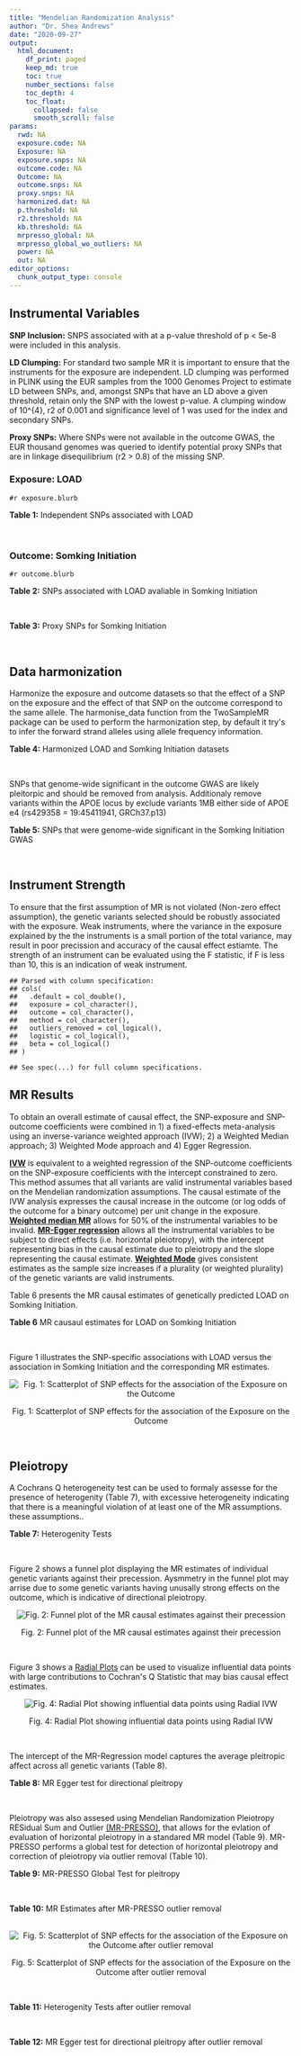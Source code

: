 ```yaml
---
title: "Mendelian Randomization Analysis"
author: "Dr. Shea Andrews"
date: "2020-09-27"
output:
  html_document:
    df_print: paged
    keep_md: true
    toc: true
    number_sections: false
    toc_depth: 4
    toc_float:
      collapsed: false
      smooth_scroll: false
params:
  rwd: NA
  exposure.code: NA
  Exposure: NA
  exposure.snps: NA
  outcome.code: NA
  Outcome: NA
  outcome.snps: NA
  proxy.snps: NA
  harmonized.dat: NA
  p.threshold: NA
  r2.threshold: NA
  kb.threshold: NA
  mrpresso_global: NA
  mrpresso_global_wo_outliers: NA
  power: NA
  out: NA
editor_options:
  chunk_output_type: console
---
```







## Instrumental Variables
**SNP Inclusion:** SNPS associated with at a p-value threshold of p < 5e-8 were included in this analysis.
<br>

**LD Clumping:** For standard two sample MR it is important to ensure that the instruments for the exposure are independent. LD clumping was performed in PLINK using the EUR samples from the 1000 Genomes Project to estimate LD between SNPs, and, amongst SNPs that have an LD above a given threshold, retain only the SNP with the lowest p-value. A clumping window of 10^{4}, r2 of 0.001 and significance level of 1 was used for the index and secondary SNPs.
<br>

**Proxy SNPs:** Where SNPs were not available in the outcome GWAS, the EUR thousand genomes was queried to identify potential proxy SNPs that are in linkage disequilibrium (r2 > 0.8) of the missing SNP.
<br>

### Exposure: LOAD
`#r exposure.blurb`
<br>

**Table 1:** Independent SNPs associated with LOAD
<div data-pagedtable="false">
  <script data-pagedtable-source type="application/json">
{"columns":[{"label":["SNP"],"name":[1],"type":["chr"],"align":["left"]},{"label":["CHROM"],"name":[2],"type":["dbl"],"align":["right"]},{"label":["POS"],"name":[3],"type":["dbl"],"align":["right"]},{"label":["REF"],"name":[4],"type":["chr"],"align":["left"]},{"label":["ALT"],"name":[5],"type":["chr"],"align":["left"]},{"label":["AF"],"name":[6],"type":["dbl"],"align":["right"]},{"label":["BETA"],"name":[7],"type":["dbl"],"align":["right"]},{"label":["SE"],"name":[8],"type":["dbl"],"align":["right"]},{"label":["Z"],"name":[9],"type":["dbl"],"align":["right"]},{"label":["P"],"name":[10],"type":["dbl"],"align":["right"]},{"label":["N"],"name":[11],"type":["dbl"],"align":["right"]},{"label":["TRAIT"],"name":[12],"type":["chr"],"align":["left"]}],"data":[{"1":"rs679515","2":"1","3":"207750568","4":"T","5":"C","6":"0.8126","7":"-0.1508","8":"0.0183","9":"-8.240440","10":"1.555000e-16","11":"63926","12":"LOAD"},{"1":"rs6733839","2":"2","3":"127892810","4":"C","5":"T","6":"0.4067","7":"0.1693","8":"0.0154","9":"10.993506","10":"4.022000e-28","11":"63926","12":"LOAD"},{"1":"rs34665982","2":"6","3":"32560306","4":"T","5":"C","6":"0.5213","7":"-0.0967","8":"0.0166","9":"-5.825300","10":"5.798000e-09","11":"63926","12":"LOAD"},{"1":"rs114812713","2":"6","3":"41034000","4":"G","5":"C","6":"0.0301","7":"0.2980","8":"0.0431","9":"6.914153","10":"4.467000e-12","11":"63926","12":"LOAD"},{"1":"rs1385742","2":"6","3":"47595155","4":"A","5":"T","6":"0.6344","7":"-0.0876","8":"0.0157","9":"-5.579620","10":"2.232000e-08","11":"63926","12":"LOAD"},{"1":"rs11767557","2":"7","3":"143109139","4":"T","5":"C","6":"0.1968","7":"-0.1028","8":"0.0182","9":"-5.648350","10":"1.561000e-08","11":"63926","12":"LOAD"},{"1":"rs73223431","2":"8","3":"27219987","4":"C","5":"T","6":"0.3669","7":"0.0936","8":"0.0153","9":"6.117647","10":"8.342000e-10","11":"63926","12":"LOAD"},{"1":"rs867230","2":"8","3":"27468503","4":"C","5":"A","6":"0.6029","7":"0.1333","8":"0.0158","9":"8.436709","10":"3.492000e-17","11":"63926","12":"LOAD"},{"1":"rs12416487","2":"10","3":"11721057","4":"A","5":"T","6":"0.6519","7":"0.0850","8":"0.0154","9":"5.519480","10":"3.417000e-08","11":"63926","12":"LOAD"},{"1":"rs3740688","2":"11","3":"47380340","4":"G","5":"T","6":"0.5524","7":"0.0935","8":"0.0144","9":"6.493056","10":"9.702000e-11","11":"63926","12":"LOAD"},{"1":"rs1582763","2":"11","3":"60021948","4":"G","5":"A","6":"0.3729","7":"-0.1232","8":"0.0149","9":"-8.268456","10":"1.186000e-16","11":"63926","12":"LOAD"},{"1":"rs3851179","2":"11","3":"85868640","4":"T","5":"C","6":"0.6410","7":"0.1198","8":"0.0148","9":"8.094590","10":"5.809000e-16","11":"63926","12":"LOAD"},{"1":"rs11218343","2":"11","3":"121435587","4":"T","5":"C","6":"0.0401","7":"-0.2053","8":"0.0369","9":"-5.563690","10":"2.633000e-08","11":"63926","12":"LOAD"},{"1":"rs12590654","2":"14","3":"92938855","4":"G","5":"A","6":"0.3353","7":"-0.0906","8":"0.0157","9":"-5.770701","10":"8.729000e-09","11":"63926","12":"LOAD"},{"1":"rs12151021","2":"19","3":"1050874","4":"A","5":"G","6":"0.6753","7":"-0.1071","8":"0.0169","9":"-6.337280","10":"2.562000e-10","11":"63926","12":"LOAD"},{"1":"rs111358663","2":"19","3":"45196958","4":"T","5":"A","6":"0.0111","7":"-0.5369","8":"0.0795","9":"-6.753459","10":"1.436000e-11","11":"63926","12":"LOAD"},{"1":"rs4803765","2":"19","3":"45358448","4":"C","5":"T","6":"0.0243","7":"0.7165","8":"0.0610","9":"11.745902","10":"7.131000e-32","11":"63926","12":"LOAD"},{"1":"rs12972156","2":"19","3":"45387459","4":"C","5":"G","6":"0.2027","7":"0.9653","8":"0.0189","9":"51.074100","10":"2.225074e-308","11":"63926","12":"LOAD"},{"1":"rs117310449","2":"19","3":"45393516","4":"C","5":"T","6":"0.0130","7":"0.9879","8":"0.0691","9":"14.296671","10":"2.275000e-46","11":"63926","12":"LOAD"},{"1":"rs73033507","2":"19","3":"45431403","4":"C","5":"T","6":"0.0239","7":"-0.3620","8":"0.0657","9":"-5.509893","10":"3.646000e-08","11":"63926","12":"LOAD"},{"1":"rs114533385","2":"19","3":"45436753","4":"C","5":"T","6":"0.0210","7":"0.8281","8":"0.0661","9":"12.527988","10":"5.434000e-36","11":"63926","12":"LOAD"},{"1":"rs139995984","2":"19","3":"45574482","4":"G","5":"C","6":"0.0155","7":"-0.5343","8":"0.0879","9":"-6.078498","10":"1.192000e-09","11":"63926","12":"LOAD"}],"options":{"columns":{"min":{},"max":[10]},"rows":{"min":[10],"max":[10]},"pages":{}}}
  </script>
</div>
<br>

### Outcome: Somking Initiation
`#r outcome.blurb`
<br>

**Table 2:** SNPs associated with LOAD avaliable in Somking Initiation
<div data-pagedtable="false">
  <script data-pagedtable-source type="application/json">
{"columns":[{"label":["SNP"],"name":[1],"type":["chr"],"align":["left"]},{"label":["CHROM"],"name":[2],"type":["dbl"],"align":["right"]},{"label":["POS"],"name":[3],"type":["dbl"],"align":["right"]},{"label":["REF"],"name":[4],"type":["chr"],"align":["left"]},{"label":["ALT"],"name":[5],"type":["chr"],"align":["left"]},{"label":["AF"],"name":[6],"type":["dbl"],"align":["right"]},{"label":["BETA"],"name":[7],"type":["dbl"],"align":["right"]},{"label":["SE"],"name":[8],"type":["dbl"],"align":["right"]},{"label":["Z"],"name":[9],"type":["dbl"],"align":["right"]},{"label":["P"],"name":[10],"type":["dbl"],"align":["right"]},{"label":["N"],"name":[11],"type":["dbl"],"align":["right"]},{"label":["TRAIT"],"name":[12],"type":["chr"],"align":["left"]}],"data":[{"1":"rs679515","2":"1","3":"207750568","4":"T","5":"C","6":"0.77687400","7":"-0.0001433480","8":"0.0009015603","9":"-0.159","10":"8.733e-01","11":"1232091","12":"Smoking_Initiation"},{"1":"rs6733839","2":"2","3":"127892810","4":"C","5":"T","6":"0.39480400","7":"0.0008178402","8":"0.0009007050","9":"0.908","10":"3.641e-01","11":"1232091","12":"Smoking_Initiation"},{"1":"rs114812713","2":"6","3":"41034000","4":"G","5":"C","6":"0.01853210","7":"-0.0016497808","8":"0.0009000441","9":"-1.833","10":"6.677e-02","11":"1232091","12":"Smoking_Initiation"},{"1":"rs1385742","2":"6","3":"47595155","4":"A","5":"T","6":"0.65556000","7":"0.0020325800","8":"0.0008997698","9":"2.259","10":"2.390e-02","11":"1232091","12":"Smoking_Initiation"},{"1":"rs11767557","2":"7","3":"143109139","4":"T","5":"C","6":"0.20315900","7":"0.0006612250","8":"0.0009008510","9":"0.734","10":"4.629e-01","11":"1232091","12":"Smoking_Initiation"},{"1":"rs73223431","2":"8","3":"27219987","4":"C","5":"T","6":"0.29417100","7":"0.0005513891","8":"0.0009009627","9":"0.612","10":"5.404e-01","11":"1232091","12":"Smoking_Initiation"},{"1":"rs867230","2":"8","3":"27468503","4":"C","5":"A","6":"0.60841800","7":"-0.0045416225","8":"0.0008980863","9":"-5.057","10":"4.256e-07","11":"1232091","12":"Smoking_Initiation"},{"1":"rs12416487","2":"10","3":"11721057","4":"A","5":"T","6":"0.66439400","7":"0.0000784527","8":"0.0009017555","9":"0.087","10":"9.308e-01","11":"1232091","12":"Smoking_Initiation"},{"1":"rs3740688","2":"11","3":"47380340","4":"G","5":"T","6":"0.52621000","7":"0.0018139054","8":"0.0009015434","9":"2.012","10":"4.419e-02","11":"1227673","12":"Smoking_Initiation"},{"1":"rs1582763","2":"11","3":"60021948","4":"G","5":"A","6":"0.32763000","7":"-0.0006639254","8":"0.0009008485","9":"-0.737","10":"4.612e-01","11":"1232091","12":"Smoking_Initiation"},{"1":"rs3851179","2":"11","3":"85868640","4":"T","5":"C","6":"0.66715100","7":"-0.0012218000","8":"0.0009003679","9":"-1.357","10":"1.748e-01","11":"1232091","12":"Smoking_Initiation"},{"1":"rs11218343","2":"11","3":"121435587","4":"T","5":"C","6":"0.03449530","7":"0.0004325260","8":"0.0009010966","9":"0.480","10":"6.311e-01","11":"1232091","12":"Smoking_Initiation"},{"1":"rs12590654","2":"14","3":"92938855","4":"G","5":"A","6":"0.34703500","7":"-0.0011659994","8":"0.0009010815","9":"-1.294","10":"1.957e-01","11":"1230262","12":"Smoking_Initiation"},{"1":"rs12151021","2":"19","3":"1050874","4":"A","5":"G","6":"0.67926600","7":"-0.0018052600","8":"0.0008999314","9":"-2.006","10":"4.485e-02","11":"1232091","12":"Smoking_Initiation"},{"1":"rs111358663","2":"19","3":"45196958","4":"T","5":"A","6":"0.01463510","7":"-0.0007179349","8":"0.0009007966","9":"-0.797","10":"4.255e-01","11":"1232091","12":"Smoking_Initiation"},{"1":"rs4803765","2":"19","3":"45358448","4":"C","5":"T","6":"0.01856760","7":"-0.0012331651","8":"0.0012912723","9":"-0.955","10":"3.394e-01","11":"599289","12":"Smoking_Initiation"},{"1":"rs12972156","2":"19","3":"45387459","4":"C","5":"G","6":"0.15468800","7":"-0.0029213700","8":"0.0008991588","9":"-3.249","10":"1.157e-03","11":"1232091","12":"Smoking_Initiation"},{"1":"rs117310449","2":"19","3":"45393516","4":"C","5":"T","6":"0.01178820","7":"-0.0003109332","8":"0.0009012557","9":"-0.345","10":"7.297e-01","11":"1232091","12":"Smoking_Initiation"},{"1":"rs73033507","2":"19","3":"45431403","4":"C","5":"T","6":"0.03120440","7":"-0.0016668588","8":"0.0009000317","9":"-1.852","10":"6.402e-02","11":"1232091","12":"Smoking_Initiation"},{"1":"rs114533385","2":"19","3":"45436753","4":"C","5":"T","6":"0.00751466","7":"-0.0003307506","8":"0.0009012278","9":"-0.367","10":"7.134e-01","11":"1232091","12":"Smoking_Initiation"},{"1":"rs139995984","2":"19","3":"45574482","4":"G","5":"C","6":"0.01251360","7":"-0.0019903449","8":"0.0012557381","9":"-1.585","10":"1.130e-01","11":"632802","12":"Smoking_Initiation"},{"1":"rs34665982","2":"NA","3":"NA","4":"NA","5":"NA","6":"NA","7":"NA","8":"NA","9":"NA","10":"NA","11":"NA","12":"NA"}],"options":{"columns":{"min":{},"max":[10]},"rows":{"min":[10],"max":[10]},"pages":{}}}
  </script>
</div>
<br>

**Table 3:** Proxy SNPs for Somking Initiation
<div data-pagedtable="false">
  <script data-pagedtable-source type="application/json">
{"columns":[{"label":["proxy.outcome"],"name":[1],"type":["lgl"],"align":["right"]},{"label":["target_snp"],"name":[2],"type":["chr"],"align":["left"]},{"label":["proxy_snp"],"name":[3],"type":["lgl"],"align":["right"]},{"label":["ld.r2"],"name":[4],"type":["lgl"],"align":["right"]},{"label":["Dprime"],"name":[5],"type":["lgl"],"align":["right"]},{"label":["ref.proxy"],"name":[6],"type":["lgl"],"align":["right"]},{"label":["alt.proxy"],"name":[7],"type":["lgl"],"align":["right"]},{"label":["CHROM"],"name":[8],"type":["lgl"],"align":["right"]},{"label":["POS"],"name":[9],"type":["lgl"],"align":["right"]},{"label":["ALT.proxy"],"name":[10],"type":["lgl"],"align":["right"]},{"label":["REF.proxy"],"name":[11],"type":["lgl"],"align":["right"]},{"label":["AF"],"name":[12],"type":["lgl"],"align":["right"]},{"label":["BETA"],"name":[13],"type":["lgl"],"align":["right"]},{"label":["SE"],"name":[14],"type":["lgl"],"align":["right"]},{"label":["P"],"name":[15],"type":["lgl"],"align":["right"]},{"label":["N"],"name":[16],"type":["lgl"],"align":["right"]},{"label":["ref"],"name":[17],"type":["lgl"],"align":["right"]},{"label":["alt"],"name":[18],"type":["lgl"],"align":["right"]},{"label":["ALT"],"name":[19],"type":["lgl"],"align":["right"]},{"label":["REF"],"name":[20],"type":["lgl"],"align":["right"]},{"label":["PHASE"],"name":[21],"type":["lgl"],"align":["right"]}],"data":[{"1":"NA","2":"rs34665982","3":"NA","4":"NA","5":"NA","6":"NA","7":"NA","8":"NA","9":"NA","10":"NA","11":"NA","12":"NA","13":"NA","14":"NA","15":"NA","16":"NA","17":"NA","18":"NA","19":"NA","20":"NA","21":"NA"}],"options":{"columns":{"min":{},"max":[10]},"rows":{"min":[10],"max":[10]},"pages":{}}}
  </script>
</div>
<br>

## Data harmonization
Harmonize the exposure and outcome datasets so that the effect of a SNP on the exposure and the effect of that SNP on the outcome correspond to the same allele. The harmonise_data function from the TwoSampleMR package can be used to perform the harmonization step, by default it try's to infer the forward strand alleles using allele frequency information.
<br>

**Table 4:** Harmonized LOAD and Somking Initiation datasets
<div data-pagedtable="false">
  <script data-pagedtable-source type="application/json">
{"columns":[{"label":["SNP"],"name":[1],"type":["chr"],"align":["left"]},{"label":["effect_allele.exposure"],"name":[2],"type":["chr"],"align":["left"]},{"label":["other_allele.exposure"],"name":[3],"type":["chr"],"align":["left"]},{"label":["effect_allele.outcome"],"name":[4],"type":["chr"],"align":["left"]},{"label":["other_allele.outcome"],"name":[5],"type":["chr"],"align":["left"]},{"label":["beta.exposure"],"name":[6],"type":["dbl"],"align":["right"]},{"label":["beta.outcome"],"name":[7],"type":["dbl"],"align":["right"]},{"label":["eaf.exposure"],"name":[8],"type":["dbl"],"align":["right"]},{"label":["eaf.outcome"],"name":[9],"type":["dbl"],"align":["right"]},{"label":["remove"],"name":[10],"type":["lgl"],"align":["right"]},{"label":["palindromic"],"name":[11],"type":["lgl"],"align":["right"]},{"label":["ambiguous"],"name":[12],"type":["lgl"],"align":["right"]},{"label":["id.outcome"],"name":[13],"type":["chr"],"align":["left"]},{"label":["chr.outcome"],"name":[14],"type":["dbl"],"align":["right"]},{"label":["pos.outcome"],"name":[15],"type":["dbl"],"align":["right"]},{"label":["se.outcome"],"name":[16],"type":["dbl"],"align":["right"]},{"label":["z.outcome"],"name":[17],"type":["dbl"],"align":["right"]},{"label":["pval.outcome"],"name":[18],"type":["dbl"],"align":["right"]},{"label":["samplesize.outcome"],"name":[19],"type":["dbl"],"align":["right"]},{"label":["outcome"],"name":[20],"type":["chr"],"align":["left"]},{"label":["mr_keep.outcome"],"name":[21],"type":["lgl"],"align":["right"]},{"label":["pval_origin.outcome"],"name":[22],"type":["chr"],"align":["left"]},{"label":["chr.exposure"],"name":[23],"type":["dbl"],"align":["right"]},{"label":["pos.exposure"],"name":[24],"type":["dbl"],"align":["right"]},{"label":["se.exposure"],"name":[25],"type":["dbl"],"align":["right"]},{"label":["z.exposure"],"name":[26],"type":["dbl"],"align":["right"]},{"label":["pval.exposure"],"name":[27],"type":["dbl"],"align":["right"]},{"label":["samplesize.exposure"],"name":[28],"type":["dbl"],"align":["right"]},{"label":["exposure"],"name":[29],"type":["chr"],"align":["left"]},{"label":["mr_keep.exposure"],"name":[30],"type":["lgl"],"align":["right"]},{"label":["pval_origin.exposure"],"name":[31],"type":["chr"],"align":["left"]},{"label":["id.exposure"],"name":[32],"type":["chr"],"align":["left"]},{"label":["action"],"name":[33],"type":["dbl"],"align":["right"]},{"label":["mr_keep"],"name":[34],"type":["lgl"],"align":["right"]},{"label":["pt"],"name":[35],"type":["dbl"],"align":["right"]},{"label":["pleitropy_keep"],"name":[36],"type":["lgl"],"align":["right"]},{"label":["mrpresso_RSSobs"],"name":[37],"type":["dbl"],"align":["right"]},{"label":["mrpresso_pval"],"name":[38],"type":["chr"],"align":["left"]},{"label":["mrpresso_keep"],"name":[39],"type":["lgl"],"align":["right"]}],"data":[{"1":"rs111358663","2":"A","3":"T","4":"A","5":"T","6":"-0.5369","7":"-0.0007179349","8":"0.0111","9":"0.01463510","10":"FALSE","11":"TRUE","12":"FALSE","13":"SWwCst","14":"19","15":"45196958","16":"0.0009007966","17":"-0.797","18":"4.255e-01","19":"1232091","20":"Liu2019smkint23andMe","21":"TRUE","22":"reported","23":"19","24":"45196958","25":"0.0795","26":"-6.753459","27":"1.436e-11","28":"63926","29":"Kunkle2019load","30":"TRUE","31":"reported","32":"ynLHsx","33":"2","34":"TRUE","35":"5e-08","36":"FALSE","37":"NA","38":"NA","39":"NA"},{"1":"rs11218343","2":"C","3":"T","4":"C","5":"T","6":"-0.2053","7":"0.0004325260","8":"0.0401","9":"0.03449530","10":"FALSE","11":"FALSE","12":"FALSE","13":"SWwCst","14":"11","15":"121435587","16":"0.0009010966","17":"0.480","18":"6.311e-01","19":"1232091","20":"Liu2019smkint23andMe","21":"TRUE","22":"reported","23":"11","24":"121435587","25":"0.0369","26":"-5.563690","27":"2.633e-08","28":"63926","29":"Kunkle2019load","30":"TRUE","31":"reported","32":"ynLHsx","33":"2","34":"TRUE","35":"5e-08","36":"TRUE","37":"2.641501e-08","38":"1","39":"TRUE"},{"1":"rs114533385","2":"T","3":"C","4":"T","5":"C","6":"0.8281","7":"-0.0003307506","8":"0.0210","9":"0.00751466","10":"FALSE","11":"FALSE","12":"FALSE","13":"SWwCst","14":"19","15":"45436753","16":"0.0009012278","17":"-0.367","18":"7.134e-01","19":"1232091","20":"Liu2019smkint23andMe","21":"TRUE","22":"reported","23":"19","24":"45436753","25":"0.0661","26":"12.527988","27":"5.434e-36","28":"63926","29":"Kunkle2019load","30":"TRUE","31":"reported","32":"ynLHsx","33":"2","34":"TRUE","35":"5e-08","36":"FALSE","37":"NA","38":"NA","39":"NA"},{"1":"rs114812713","2":"C","3":"G","4":"C","5":"G","6":"0.2980","7":"-0.0016497808","8":"0.0301","9":"0.01853210","10":"FALSE","11":"TRUE","12":"FALSE","13":"SWwCst","14":"6","15":"41034000","16":"0.0009000441","17":"-1.833","18":"6.677e-02","19":"1232091","20":"Liu2019smkint23andMe","21":"TRUE","22":"reported","23":"6","24":"41034000","25":"0.0431","26":"6.914153","27":"4.467e-12","28":"63926","29":"Kunkle2019load","30":"TRUE","31":"reported","32":"ynLHsx","33":"2","34":"TRUE","35":"5e-08","36":"TRUE","37":"1.388504e-06","38":"1","39":"TRUE"},{"1":"rs117310449","2":"T","3":"C","4":"T","5":"C","6":"0.9879","7":"-0.0003109332","8":"0.0130","9":"0.01178820","10":"FALSE","11":"FALSE","12":"FALSE","13":"SWwCst","14":"19","15":"45393516","16":"0.0009012557","17":"-0.345","18":"7.297e-01","19":"1232091","20":"Liu2019smkint23andMe","21":"TRUE","22":"reported","23":"19","24":"45393516","25":"0.0691","26":"14.296671","27":"2.275e-46","28":"63926","29":"Kunkle2019load","30":"TRUE","31":"reported","32":"ynLHsx","33":"2","34":"TRUE","35":"5e-08","36":"FALSE","37":"NA","38":"NA","39":"NA"},{"1":"rs11767557","2":"C","3":"T","4":"C","5":"T","6":"-0.1028","7":"0.0006612250","8":"0.1968","9":"0.20315900","10":"FALSE","11":"FALSE","12":"FALSE","13":"SWwCst","14":"7","15":"143109139","16":"0.0009008510","17":"0.734","18":"4.629e-01","19":"1232091","20":"Liu2019smkint23andMe","21":"TRUE","22":"reported","23":"7","24":"143109139","25":"0.0182","26":"-5.648350","27":"1.561e-08","28":"63926","29":"Kunkle2019load","30":"TRUE","31":"reported","32":"ynLHsx","33":"2","34":"TRUE","35":"5e-08","36":"TRUE","37":"1.513489e-07","38":"1","39":"TRUE"},{"1":"rs12151021","2":"G","3":"A","4":"G","5":"A","6":"-0.1071","7":"-0.0018052600","8":"0.6753","9":"0.67926600","10":"FALSE","11":"FALSE","12":"FALSE","13":"SWwCst","14":"19","15":"1050874","16":"0.0008999314","17":"-2.006","18":"4.485e-02","19":"1232091","20":"Liu2019smkint23andMe","21":"TRUE","22":"reported","23":"19","24":"1050874","25":"0.0169","26":"-6.337280","27":"2.562e-10","28":"63926","29":"Kunkle2019load","30":"TRUE","31":"reported","32":"ynLHsx","33":"2","34":"TRUE","35":"5e-08","36":"TRUE","37":"4.793907e-06","38":"0.2086","39":"TRUE"},{"1":"rs12416487","2":"T","3":"A","4":"T","5":"A","6":"0.0850","7":"0.0000784527","8":"0.6519","9":"0.66439400","10":"FALSE","11":"TRUE","12":"FALSE","13":"SWwCst","14":"10","15":"11721057","16":"0.0009017555","17":"0.087","18":"9.308e-01","19":"1232091","20":"Liu2019smkint23andMe","21":"TRUE","22":"reported","23":"10","24":"11721057","25":"0.0154","26":"5.519480","27":"3.417e-08","28":"63926","29":"Kunkle2019load","30":"TRUE","31":"reported","32":"ynLHsx","33":"2","34":"TRUE","35":"5e-08","36":"TRUE","37":"1.043906e-07","38":"1","39":"TRUE"},{"1":"rs12590654","2":"A","3":"G","4":"A","5":"G","6":"-0.0906","7":"-0.0011659994","8":"0.3353","9":"0.34703500","10":"FALSE","11":"FALSE","12":"FALSE","13":"SWwCst","14":"14","15":"92938855","16":"0.0009010815","17":"-1.294","18":"1.957e-01","19":"1230262","20":"Liu2019smkint23andMe","21":"TRUE","22":"reported","23":"14","24":"92938855","25":"0.0157","26":"-5.770701","27":"8.729e-09","28":"63926","29":"Kunkle2019load","30":"TRUE","31":"reported","32":"ynLHsx","33":"2","34":"TRUE","35":"5e-08","36":"TRUE","37":"2.129245e-06","38":"1","39":"TRUE"},{"1":"rs12972156","2":"G","3":"C","4":"G","5":"C","6":"0.9653","7":"-0.0029213700","8":"0.2027","9":"0.15468800","10":"FALSE","11":"TRUE","12":"FALSE","13":"SWwCst","14":"19","15":"45387459","16":"0.0008991588","17":"-3.249","18":"1.157e-03","19":"1232091","20":"Liu2019smkint23andMe","21":"TRUE","22":"reported","23":"19","24":"45387459","25":"0.0189","26":"51.074100","27":"1.000e-200","28":"63926","29":"Kunkle2019load","30":"TRUE","31":"reported","32":"ynLHsx","33":"2","34":"TRUE","35":"5e-08","36":"FALSE","37":"NA","38":"NA","39":"NA"},{"1":"rs1385742","2":"T","3":"A","4":"T","5":"A","6":"-0.0876","7":"0.0020325800","8":"0.6344","9":"0.65556000","10":"FALSE","11":"TRUE","12":"FALSE","13":"SWwCst","14":"6","15":"47595155","16":"0.0008997698","17":"2.259","18":"2.390e-02","19":"1232091","20":"Liu2019smkint23andMe","21":"TRUE","22":"reported","23":"6","24":"47595155","25":"0.0157","26":"-5.579620","27":"2.232e-08","28":"63926","29":"Kunkle2019load","30":"TRUE","31":"reported","32":"ynLHsx","33":"2","34":"TRUE","35":"5e-08","36":"TRUE","37":"3.374431e-06","38":"0.5992","39":"TRUE"},{"1":"rs139995984","2":"C","3":"G","4":"C","5":"G","6":"-0.5343","7":"-0.0019903449","8":"0.0155","9":"0.01251360","10":"FALSE","11":"TRUE","12":"FALSE","13":"SWwCst","14":"19","15":"45574482","16":"0.0012557381","17":"-1.585","18":"1.130e-01","19":"632802","20":"Liu2019smkint23andMe","21":"TRUE","22":"reported","23":"19","24":"45574482","25":"0.0879","26":"-6.078498","27":"1.192e-09","28":"63926","29":"Kunkle2019load","30":"TRUE","31":"reported","32":"ynLHsx","33":"2","34":"TRUE","35":"5e-08","36":"FALSE","37":"NA","38":"NA","39":"NA"},{"1":"rs1582763","2":"A","3":"G","4":"A","5":"G","6":"-0.1232","7":"-0.0006639254","8":"0.3729","9":"0.32763000","10":"FALSE","11":"FALSE","12":"FALSE","13":"SWwCst","14":"11","15":"60021948","16":"0.0009008485","17":"-0.737","18":"4.612e-01","19":"1232091","20":"Liu2019smkint23andMe","21":"TRUE","22":"reported","23":"11","24":"60021948","25":"0.0149","26":"-8.268456","27":"1.186e-16","28":"63926","29":"Kunkle2019load","30":"TRUE","31":"reported","32":"ynLHsx","33":"2","34":"TRUE","35":"5e-08","36":"TRUE","37":"1.128004e-06","38":"1","39":"TRUE"},{"1":"rs3740688","2":"T","3":"G","4":"T","5":"G","6":"0.0935","7":"0.0018139054","8":"0.5524","9":"0.52621000","10":"FALSE","11":"FALSE","12":"FALSE","13":"SWwCst","14":"11","15":"47380340","16":"0.0009015434","17":"2.012","18":"4.419e-02","19":"1227673","20":"Liu2019smkint23andMe","21":"TRUE","22":"reported","23":"11","24":"47380340","25":"0.0144","26":"6.493056","27":"9.702e-11","28":"63926","29":"Kunkle2019load","30":"TRUE","31":"reported","32":"ynLHsx","33":"2","34":"TRUE","35":"5e-08","36":"TRUE","37":"4.571243e-06","38":"0.2394","39":"TRUE"},{"1":"rs3851179","2":"C","3":"T","4":"C","5":"T","6":"0.1198","7":"-0.0012218000","8":"0.6410","9":"0.66715100","10":"FALSE","11":"FALSE","12":"FALSE","13":"SWwCst","14":"11","15":"85868640","16":"0.0009003679","17":"-1.357","18":"1.748e-01","19":"1232091","20":"Liu2019smkint23andMe","21":"TRUE","22":"reported","23":"11","24":"85868640","25":"0.0148","26":"8.094590","27":"5.809e-16","28":"63926","29":"Kunkle2019load","30":"TRUE","31":"reported","32":"ynLHsx","33":"2","34":"TRUE","35":"5e-08","36":"TRUE","37":"8.725368e-07","38":"1","39":"TRUE"},{"1":"rs4803765","2":"T","3":"C","4":"T","5":"C","6":"0.7165","7":"-0.0012331651","8":"0.0243","9":"0.01856760","10":"FALSE","11":"FALSE","12":"FALSE","13":"SWwCst","14":"19","15":"45358448","16":"0.0012912723","17":"-0.955","18":"3.394e-01","19":"599289","20":"Liu2019smkint23andMe","21":"TRUE","22":"reported","23":"19","24":"45358448","25":"0.0610","26":"11.745902","27":"7.131e-32","28":"63926","29":"Kunkle2019load","30":"TRUE","31":"reported","32":"ynLHsx","33":"2","34":"TRUE","35":"5e-08","36":"FALSE","37":"NA","38":"NA","39":"NA"},{"1":"rs6733839","2":"T","3":"C","4":"T","5":"C","6":"0.1693","7":"0.0008178402","8":"0.4067","9":"0.39480400","10":"FALSE","11":"FALSE","12":"FALSE","13":"SWwCst","14":"2","15":"127892810","16":"0.0009007050","17":"0.908","18":"3.641e-01","19":"1232091","20":"Liu2019smkint23andMe","21":"TRUE","22":"reported","23":"2","24":"127892810","25":"0.0154","26":"10.993506","27":"4.022e-28","28":"63926","29":"Kunkle2019load","30":"TRUE","31":"reported","32":"ynLHsx","33":"2","34":"TRUE","35":"5e-08","36":"TRUE","37":"2.043000e-06","38":"1","39":"TRUE"},{"1":"rs679515","2":"C","3":"T","4":"C","5":"T","6":"-0.1508","7":"-0.0001433480","8":"0.8126","9":"0.77687400","10":"FALSE","11":"FALSE","12":"FALSE","13":"SWwCst","14":"1","15":"207750568","16":"0.0009015603","17":"-0.159","18":"8.733e-01","19":"1232091","20":"Liu2019smkint23andMe","21":"TRUE","22":"reported","23":"1","24":"207750568","25":"0.0183","26":"-8.240440","27":"1.555e-16","28":"63926","29":"Kunkle2019load","30":"TRUE","31":"reported","32":"ynLHsx","33":"2","34":"TRUE","35":"5e-08","36":"TRUE","37":"3.728777e-07","38":"1","39":"TRUE"},{"1":"rs73033507","2":"T","3":"C","4":"T","5":"C","6":"-0.3620","7":"-0.0016668588","8":"0.0239","9":"0.03120440","10":"FALSE","11":"FALSE","12":"FALSE","13":"SWwCst","14":"19","15":"45431403","16":"0.0009000317","17":"-1.852","18":"6.402e-02","19":"1232091","20":"Liu2019smkint23andMe","21":"TRUE","22":"reported","23":"19","24":"45431403","25":"0.0657","26":"-5.509893","27":"3.646e-08","28":"63926","29":"Kunkle2019load","30":"TRUE","31":"reported","32":"ynLHsx","33":"2","34":"TRUE","35":"5e-08","36":"FALSE","37":"NA","38":"NA","39":"NA"},{"1":"rs73223431","2":"T","3":"C","4":"T","5":"C","6":"0.0936","7":"0.0005513891","8":"0.3669","9":"0.29417100","10":"FALSE","11":"FALSE","12":"FALSE","13":"SWwCst","14":"8","15":"27219987","16":"0.0009009627","17":"0.612","18":"5.404e-01","19":"1232091","20":"Liu2019smkint23andMe","21":"TRUE","22":"reported","23":"8","24":"27219987","25":"0.0153","26":"6.117647","27":"8.342e-10","28":"63926","29":"Kunkle2019load","30":"TRUE","31":"reported","32":"ynLHsx","33":"2","34":"TRUE","35":"5e-08","36":"TRUE","37":"7.006974e-07","38":"1","39":"TRUE"},{"1":"rs867230","2":"A","3":"C","4":"A","5":"C","6":"0.1333","7":"-0.0045416225","8":"0.6029","9":"0.60841800","10":"FALSE","11":"FALSE","12":"FALSE","13":"SWwCst","14":"8","15":"27468503","16":"0.0008980863","17":"-5.057","18":"4.256e-07","19":"1232091","20":"Liu2019smkint23andMe","21":"TRUE","22":"reported","23":"8","24":"27468503","25":"0.0158","26":"8.436709","27":"3.492e-17","28":"63926","29":"Kunkle2019load","30":"TRUE","31":"reported","32":"ynLHsx","33":"2","34":"TRUE","35":"5e-08","36":"TRUE","37":"1.973060e-05","38":"<0.0014","39":"FALSE"}],"options":{"columns":{"min":{},"max":[10]},"rows":{"min":[10],"max":[10]},"pages":{}}}
  </script>
</div>
<br>

SNPs that genome-wide significant in the outcome GWAS are likely pleitorpic and should be removed from analysis. Additionaly remove variants within the APOE locus by exclude variants 1MB either side of APOE e4 (rs429358 = 19:45411941, GRCh37.p13)
<br>


**Table 5:** SNPs that were genome-wide significant in the Somking Initiation GWAS
<div data-pagedtable="false">
  <script data-pagedtable-source type="application/json">
{"columns":[{"label":["SNP"],"name":[1],"type":["chr"],"align":["left"]},{"label":["chr.outcome"],"name":[2],"type":["dbl"],"align":["right"]},{"label":["pos.outcome"],"name":[3],"type":["dbl"],"align":["right"]},{"label":["pval.exposure"],"name":[4],"type":["dbl"],"align":["right"]},{"label":["pval.outcome"],"name":[5],"type":["dbl"],"align":["right"]}],"data":[{"1":"rs111358663","2":"19","3":"45196958","4":"1.436e-11","5":"0.425500"},{"1":"rs114533385","2":"19","3":"45436753","4":"5.434e-36","5":"0.713400"},{"1":"rs117310449","2":"19","3":"45393516","4":"2.275e-46","5":"0.729700"},{"1":"rs12972156","2":"19","3":"45387459","4":"1.000e-200","5":"0.001157"},{"1":"rs139995984","2":"19","3":"45574482","4":"1.192e-09","5":"0.113000"},{"1":"rs4803765","2":"19","3":"45358448","4":"7.131e-32","5":"0.339400"},{"1":"rs73033507","2":"19","3":"45431403","4":"3.646e-08","5":"0.064020"}],"options":{"columns":{"min":{},"max":[10]},"rows":{"min":[10],"max":[10]},"pages":{}}}
  </script>
</div>
<br>


## Instrument Strength
To ensure that the first assumption of MR is not violated (Non-zero effect assumption), the genetic variants selected should be robustly associated with the exposure. Weak instruments, where the variance in the exposure explained by the the instruments is a small portion of the total variance, may result in poor precission and accuracy of the causal effect estiamte. The strength of an instrument can be evaluated using the F statistic, if F is less than 10, this is an indication of weak instrument.


```
## Parsed with column specification:
## cols(
##   .default = col_double(),
##   exposure = col_character(),
##   outcome = col_character(),
##   method = col_character(),
##   outliers_removed = col_logical(),
##   logistic = col_logical(),
##   beta = col_logical()
## )
```

```
## See spec(...) for full column specifications.
```

<div data-pagedtable="false">
  <script data-pagedtable-source type="application/json">
{"columns":[{"label":["outliers_removed"],"name":[1],"type":["lgl"],"align":["right"]},{"label":["pve.exposure"],"name":[2],"type":["dbl"],"align":["right"]},{"label":["F"],"name":[3],"type":["dbl"],"align":["right"]},{"label":["Alpha"],"name":[4],"type":["dbl"],"align":["right"]},{"label":["NCP"],"name":[5],"type":["dbl"],"align":["right"]},{"label":["Power"],"name":[6],"type":["dbl"],"align":["right"]}],"data":[{"1":"FALSE","2":"0.01320614","3":"51.76017","4":"0.05","5":"0.17658839","6":"0.07046380"},{"1":"TRUE","2":"0.01192415","3":"50.26620","4":"0.05","5":"0.01348287","6":"0.05154592"}],"options":{"columns":{"min":{},"max":[10]},"rows":{"min":[10],"max":[10]},"pages":{}}}
  </script>
</div>

##  MR Results
To obtain an overall estimate of causal effect, the SNP-exposure and SNP-outcome coefficients were combined in 1) a fixed-effects meta-analysis using an inverse-variance weighted approach (IVW); 2) a Weighted Median approach; 3) Weighted Mode approach and 4) Egger Regression.


[**IVW**](https://doi.org/10.1002/gepi.21758) is equivalent to a weighted regression of the SNP-outcome coefficients on the SNP-exposure coefficients with the intercept constrained to zero. This method assumes that all variants are valid instrumental variables based on the Mendelian randomization assumptions. The causal estimate of the IVW analysis expresses the causal increase in the outcome (or log odds of the outcome for a binary outcome) per unit change in the exposure. [**Weighted median MR**](https://doi.org/10.1002/gepi.21965) allows for 50% of the instrumental variables to be invalid. [**MR-Egger regression**](https://doi.org/10.1093/ije/dyw220) allows all the instrumental variables to be subject to direct effects (i.e. horizontal pleiotropy), with the intercept representing bias in the causal estimate due to pleiotropy and the slope representing the causal estimate. [**Weighted Mode**](https://doi.org/10.1093/ije/dyx102) gives consistent estimates as the sample size increases if a plurality (or weighted plurality) of the genetic variants are valid instruments.
<br>



Table 6 presents the MR causal estimates of genetically predicted LOAD on Somking Initiation.
<br>

**Table 6** MR causaul estimates for LOAD on Somking Initiation
<div data-pagedtable="false">
  <script data-pagedtable-source type="application/json">
{"columns":[{"label":["id.exposure"],"name":[1],"type":["chr"],"align":["left"]},{"label":["id.outcome"],"name":[2],"type":["chr"],"align":["left"]},{"label":["outcome"],"name":[3],"type":["fctr"],"align":["left"]},{"label":["exposure"],"name":[4],"type":["fctr"],"align":["left"]},{"label":["method"],"name":[5],"type":["fctr"],"align":["left"]},{"label":["nsnp"],"name":[6],"type":["int"],"align":["right"]},{"label":["b"],"name":[7],"type":["dbl"],"align":["right"]},{"label":["se"],"name":[8],"type":["dbl"],"align":["right"]},{"label":["pval"],"name":[9],"type":["dbl"],"align":["right"]}],"data":[{"1":"ynLHsx","2":"SWwCst","3":"Liu2019smkint23andMe","4":"Kunkle2019load","5":"Inverse variance weighted (fixed effects)","6":"14","7":"-0.002784461","8":"0.001665545","9":"0.09456332"},{"1":"ynLHsx","2":"SWwCst","3":"Liu2019smkint23andMe","4":"Kunkle2019load","5":"Weighted median","6":"14","7":"-0.002625979","8":"0.002525994","9":"0.29853390"},{"1":"ynLHsx","2":"SWwCst","3":"Liu2019smkint23andMe","4":"Kunkle2019load","5":"Weighted mode","6":"14","7":"-0.002867320","8":"0.002441943","9":"0.26137847"},{"1":"ynLHsx","2":"SWwCst","3":"Liu2019smkint23andMe","4":"Kunkle2019load","5":"MR Egger","6":"14","7":"-0.007616575","8":"0.008092978","9":"0.36519683"}],"options":{"columns":{"min":{},"max":[10]},"rows":{"min":[10],"max":[10]},"pages":{}}}
  </script>
</div>
<br>

Figure 1 illustrates the SNP-specific associations with LOAD versus the association in Somking Initiation and the corresponding MR estimates.
<br>

<div class="figure" style="text-align: center">
<img src="/sc/arion/projects/LOAD/shea/Projects/MR_ADPhenome/results/MR_ADbidir/Kunkle2019load/Liu2019smkint23andMe/Kunkle2019load_5e-8_Liu2019smkint23andMe_MR_Analaysis_files/figure-html/scatter_plot-1.png" alt="Fig. 1: Scatterplot of SNP effects for the association of the Exposure on the Outcome"  />
<p class="caption">Fig. 1: Scatterplot of SNP effects for the association of the Exposure on the Outcome</p>
</div>
<br>


## Pleiotropy
A Cochrans Q heterogeneity test can be used to formaly assesse for the presence of heterogenity (Table 7), with excessive heterogeneity indicating that there is a meaningful violation of at least one of the MR assumptions.
these assumptions..
<br>

**Table 7:** Heterogenity Tests
<div data-pagedtable="false">
  <script data-pagedtable-source type="application/json">
{"columns":[{"label":["id.exposure"],"name":[1],"type":["chr"],"align":["left"]},{"label":["id.outcome"],"name":[2],"type":["chr"],"align":["left"]},{"label":["outcome"],"name":[3],"type":["fctr"],"align":["left"]},{"label":["exposure"],"name":[4],"type":["fctr"],"align":["left"]},{"label":["method"],"name":[5],"type":["fctr"],"align":["left"]},{"label":["Q"],"name":[6],"type":["dbl"],"align":["right"]},{"label":["Q_df"],"name":[7],"type":["dbl"],"align":["right"]},{"label":["Q_pval"],"name":[8],"type":["dbl"],"align":["right"]}],"data":[{"1":"ynLHsx","2":"SWwCst","3":"Liu2019smkint23andMe","4":"Kunkle2019load","5":"MR Egger","6":"43.83300","7":"12","8":"1.630485e-05"},{"1":"ynLHsx","2":"SWwCst","3":"Liu2019smkint23andMe","4":"Kunkle2019load","5":"Inverse variance weighted","6":"45.37354","7":"13","8":"1.812749e-05"}],"options":{"columns":{"min":{},"max":[10]},"rows":{"min":[10],"max":[10]},"pages":{}}}
  </script>
</div>
<br>

Figure 2 shows a funnel plot displaying the MR estimates of individual genetic variants against their precession. Aysmmetry in the funnel plot may arrise due to some genetic variants having unusally strong effects on the outcome, which is indicative of directional pleiotropy.
<br>

<div class="figure" style="text-align: center">
<img src="/sc/arion/projects/LOAD/shea/Projects/MR_ADPhenome/results/MR_ADbidir/Kunkle2019load/Liu2019smkint23andMe/Kunkle2019load_5e-8_Liu2019smkint23andMe_MR_Analaysis_files/figure-html/funnel_plot-1.png" alt="Fig. 2: Funnel plot of the MR causal estimates against their precession"  />
<p class="caption">Fig. 2: Funnel plot of the MR causal estimates against their precession</p>
</div>
<br>

Figure 3 shows a [Radial Plots](https://github.com/WSpiller/RadialMR) can be used to visualize influential data points with large contributions to Cochran's Q Statistic that may bias causal effect estimates.



<div class="figure" style="text-align: center">
<img src="/sc/arion/projects/LOAD/shea/Projects/MR_ADPhenome/results/MR_ADbidir/Kunkle2019load/Liu2019smkint23andMe/Kunkle2019load_5e-8_Liu2019smkint23andMe_MR_Analaysis_files/figure-html/Radial_Plot-1.png" alt="Fig. 4: Radial Plot showing influential data points using Radial IVW"  />
<p class="caption">Fig. 4: Radial Plot showing influential data points using Radial IVW</p>
</div>
<br>

The intercept of the MR-Regression model captures the average pleitropic affect across all genetic variants (Table 8).
<br>

**Table 8:** MR Egger test for directional pleitropy
<div data-pagedtable="false">
  <script data-pagedtable-source type="application/json">
{"columns":[{"label":["id.exposure"],"name":[1],"type":["chr"],"align":["left"]},{"label":["id.outcome"],"name":[2],"type":["chr"],"align":["left"]},{"label":["outcome"],"name":[3],"type":["fctr"],"align":["left"]},{"label":["exposure"],"name":[4],"type":["fctr"],"align":["left"]},{"label":["egger_intercept"],"name":[5],"type":["dbl"],"align":["right"]},{"label":["se"],"name":[6],"type":["dbl"],"align":["right"]},{"label":["pval"],"name":[7],"type":["dbl"],"align":["right"]}],"data":[{"1":"ynLHsx","2":"SWwCst","3":"Liu2019smkint23andMe","4":"Kunkle2019load","5":"0.0007595424","6":"0.00116957","7":"0.5283019"}],"options":{"columns":{"min":{},"max":[10]},"rows":{"min":[10],"max":[10]},"pages":{}}}
  </script>
</div>
<br>

Pleiotropy was also assesed using Mendelian Randomization Pleiotropy RESidual Sum and Outlier [(MR-PRESSO)](https://doi.org/10.1038/s41588-018-0099-7), that allows for the evlation of evaluation of horizontal pleiotropy in a standared MR model (Table 9). MR-PRESSO performs a global test for detection of horizontal pleiotropy and correction of pleiotropy via outlier removal (Table 10).
<br>

**Table 9:** MR-PRESSO Global Test for pleitropy
<div data-pagedtable="false">
  <script data-pagedtable-source type="application/json">
{"columns":[{"label":["id.exposure"],"name":[1],"type":["chr"],"align":["left"]},{"label":["id.outcome"],"name":[2],"type":["chr"],"align":["left"]},{"label":["outcome"],"name":[3],"type":["chr"],"align":["left"]},{"label":["exposure"],"name":[4],"type":["chr"],"align":["left"]},{"label":["pt"],"name":[5],"type":["dbl"],"align":["right"]},{"label":["outliers_removed"],"name":[6],"type":["lgl"],"align":["right"]},{"label":["n_outliers"],"name":[7],"type":["dbl"],"align":["right"]},{"label":["RSSobs"],"name":[8],"type":["dbl"],"align":["right"]},{"label":["pval"],"name":[9],"type":["dbl"],"align":["right"]}],"data":[{"1":"ynLHsx","2":"SWwCst","3":"Liu2019smkint23andMe","4":"Kunkle2019load","5":"5e-08","6":"FALSE","7":"1","8":"51.16467","9":"1e-04"}],"options":{"columns":{"min":{},"max":[10]},"rows":{"min":[10],"max":[10]},"pages":{}}}
  </script>
</div>
<br>


**Table 10:** MR Estimates after MR-PRESSO outlier removal
<div data-pagedtable="false">
  <script data-pagedtable-source type="application/json">
{"columns":[{"label":["id.exposure"],"name":[1],"type":["chr"],"align":["left"]},{"label":["id.outcome"],"name":[2],"type":["chr"],"align":["left"]},{"label":["outcome"],"name":[3],"type":["fctr"],"align":["left"]},{"label":["exposure"],"name":[4],"type":["fctr"],"align":["left"]},{"label":["method"],"name":[5],"type":["fctr"],"align":["left"]},{"label":["nsnp"],"name":[6],"type":["int"],"align":["right"]},{"label":["b"],"name":[7],"type":["dbl"],"align":["right"]},{"label":["se"],"name":[8],"type":["dbl"],"align":["right"]},{"label":["pval"],"name":[9],"type":["dbl"],"align":["right"]}],"data":[{"1":"ynLHsx","2":"SWwCst","3":"Liu2019smkint23andMe","4":"Kunkle2019load","5":"Inverse variance weighted (fixed effects)","6":"13","7":"-0.0007479974","8":"0.001718896","9":"0.6634452"},{"1":"ynLHsx","2":"SWwCst","3":"Liu2019smkint23andMe","4":"Kunkle2019load","5":"Weighted median","6":"13","7":"-0.0022649440","8":"0.002484395","9":"0.3619433"},{"1":"ynLHsx","2":"SWwCst","3":"Liu2019smkint23andMe","4":"Kunkle2019load","5":"Weighted mode","6":"13","7":"-0.0031273118","8":"0.002651730","9":"0.2611136"},{"1":"ynLHsx","2":"SWwCst","3":"Liu2019smkint23andMe","4":"Kunkle2019load","5":"MR Egger","6":"13","7":"-0.0075722512","8":"0.005608400","9":"0.2040895"}],"options":{"columns":{"min":{},"max":[10]},"rows":{"min":[10],"max":[10]},"pages":{}}}
  </script>
</div>
<br>

<div class="figure" style="text-align: center">
<img src="/sc/arion/projects/LOAD/shea/Projects/MR_ADPhenome/results/MR_ADbidir/Kunkle2019load/Liu2019smkint23andMe/Kunkle2019load_5e-8_Liu2019smkint23andMe_MR_Analaysis_files/figure-html/scatter_plot_outlier-1.png" alt="Fig. 5: Scatterplot of SNP effects for the association of the Exposure on the Outcome after outlier removal"  />
<p class="caption">Fig. 5: Scatterplot of SNP effects for the association of the Exposure on the Outcome after outlier removal</p>
</div>
<br>

**Table 11:** Heterogenity Tests after outlier removal
<div data-pagedtable="false">
  <script data-pagedtable-source type="application/json">
{"columns":[{"label":["id.exposure"],"name":[1],"type":["chr"],"align":["left"]},{"label":["id.outcome"],"name":[2],"type":["chr"],"align":["left"]},{"label":["outcome"],"name":[3],"type":["fctr"],"align":["left"]},{"label":["exposure"],"name":[4],"type":["fctr"],"align":["left"]},{"label":["method"],"name":[5],"type":["fctr"],"align":["left"]},{"label":["Q"],"name":[6],"type":["dbl"],"align":["right"]},{"label":["Q_df"],"name":[7],"type":["dbl"],"align":["right"]},{"label":["Q_pval"],"name":[8],"type":["dbl"],"align":["right"]}],"data":[{"1":"ynLHsx","2":"SWwCst","3":"Liu2019smkint23andMe","4":"Kunkle2019load","5":"MR Egger","6":"19.29621","7":"11","8":"0.05597938"},{"1":"ynLHsx","2":"SWwCst","3":"Liu2019smkint23andMe","4":"Kunkle2019load","5":"Inverse variance weighted","6":"22.40584","7":"12","8":"0.03321513"}],"options":{"columns":{"min":{},"max":[10]},"rows":{"min":[10],"max":[10]},"pages":{}}}
  </script>
</div>
<br>

**Table 12:** MR Egger test for directional pleitropy after outlier removal
<div data-pagedtable="false">
  <script data-pagedtable-source type="application/json">
{"columns":[{"label":["id.exposure"],"name":[1],"type":["chr"],"align":["left"]},{"label":["id.outcome"],"name":[2],"type":["chr"],"align":["left"]},{"label":["outcome"],"name":[3],"type":["fctr"],"align":["left"]},{"label":["exposure"],"name":[4],"type":["fctr"],"align":["left"]},{"label":["egger_intercept"],"name":[5],"type":["dbl"],"align":["right"]},{"label":["se"],"name":[6],"type":["dbl"],"align":["right"]},{"label":["pval"],"name":[7],"type":["dbl"],"align":["right"]}],"data":[{"1":"ynLHsx","2":"SWwCst","3":"Liu2019smkint23andMe","4":"Kunkle2019load","5":"0.001085339","6":"0.0008151735","7":"0.2099841"}],"options":{"columns":{"min":{},"max":[10]},"rows":{"min":[10],"max":[10]},"pages":{}}}
  </script>
</div>
<br>
